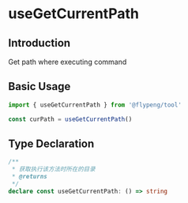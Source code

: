# useGetCurrentPath

## Introduction

Get path where executing command

## Basic Usage

```ts
import { useGetCurrentPath } from '@flypeng/tool'

const curPath = useGetCurrentPath()
```

## Type Declaration

```ts
/**
 * 获取执行该方法时所在的目录
 * @returns
 */
declare const useGetCurrentPath: () => string
```
